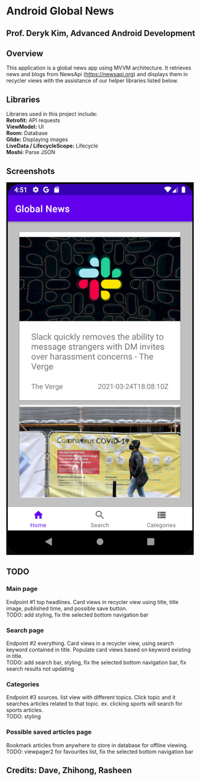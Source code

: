 # Android Global News
## Prof. Deryk Kim, Advanced Android Development

## Overview
This application is a global news app using MVVM architecture. It retrieves news and blogs from NewsApi (https://newsapi.org)
and displays them in recycler views with the assistance of our helper libraries listed below.

## Libraries
Libraries used in this project include:  
**Retrofit:** API requests  
**ViewModel:** UI  
**Room:** Database  
**Glide:** Displaying images  
**LiveData / LifecycleScope:** Lifecycle  
**Moshi:** Parse JSON  

## Screenshots
![](./app/src/main/res/images/global_news_beta.PNG)

## TODO

### Main page
Endpoint #1 top headlines. Card views in recycler view using title, title image,
published time, and possible save button.  
TODO: add styling, fix the selected bottom navigation bar

### Search page
Endpoint #2 everything. Card views in a recycler view, using search keyword contained in title. Populate card views based on keyword existing in title.  
TODO: add search bar, styling, fix the selected bottom navigation bar, fix search results not updating

### Categories
Endpoint #3 sources. list view with different topics. Click topic and it searches articles related to that topic. ex. clicking sports will search for sports articles.  
TODO: styling

### Possible saved articles page
Bookmark articles from anywhere to store in database for offline
viewing.  
TODO: viewpager2 for favourites list, fix the selected bottom navigation bar

## Credits: Dave, Zhihong, Rasheen
